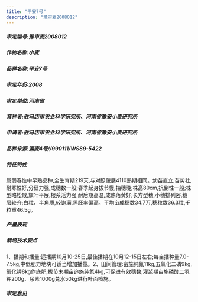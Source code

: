 ```yaml
---
title: "平安7号"
description: "豫审麦2008012"
---
```

##### 审定编号:豫审麦2008012

##### 作物名称:小麦

##### 品种名称:平安7号

##### 审定年份:2008

##### 审定单位:河南省

##### 育种者:驻马店市农业科学研究所、河南省豫安小麦研究所

##### 申请者:驻马店市农业科学研究所、河南省豫安小麦研究所

##### 品种来源:漯麦4号//990111/WS89-5422

##### 特征特性
属弱春性中早熟品种,全生育期219天,与对照偃展4110熟期相同。幼苗直立,苗势壮,耐寒性好,分蘖力强,成穗数一般;春季起身拔节慢,抽穗晚;株高80cm,抗倒性一般;株型略松散,旗叶平展,根系活力强,耐后期高温,成熟落黄好;长方型穗,小穗排列密,穗层较齐;白粒、半角质,较饱满,黑胚率偏高。平均亩成穗数34.7万,穗粒数36.3粒,千粒重46.5g。

##### 产量表现


##### 栽培技术要点
1、播期和播量:适播期10月10-25日,最佳播期在10月12-15日左右;每亩播种量7.0-7.5kg,中低肥力地块可适当增加播量。2、田间管理:亩施纯氮11kg,五氧化二磷9kg,氧化钾8kg作底肥;拔节末期亩追施纯氮4kg,可促进有效穗数;灌浆期亩施磷酸二氢钾200g、尿素1000g兑水50kg进行叶面喷施。

##### 审定意见

